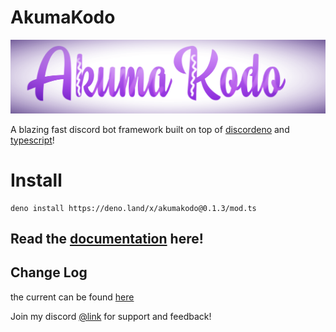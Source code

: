 # AkumaKodo

![AkumaKodo logo](./assets/img/AkumaKodoLogo.png)

A blazing fast discord bot framework built on top of [discordeno](https://github.com/discordeno/discordeno) and [typescript](https://www.typescriptlang.org/)!

# Install

```
deno install https://deno.land/x/akumakodo@0.1.3/mod.ts
```

## Read the [documentation](https://akumakodo.github.io/AkumaKodo/) here!

## Change Log

the current can be found [here](https://akumakodo.github.io/AkumaKodo/misc/changelog.html)

Join my discord [@link](https://discord.com/invite/N79DZsm3m2) for support and feedback!

